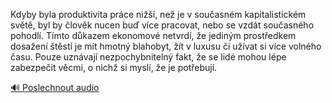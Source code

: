 
Kdyby byla produktivita práce nižší, než je v současném kapitalistickém světě, byl by člověk nucen buď více pracovat, nebo se vzdát současného pohodlí. Tímto důkazem ekonomové netvrdí, že jediným prostředkem dosažení štěstí je mít hmotný blahobyt, žít v luxusu či užívat si více volného času. Pouze uznávají nezpochybnitelný fakt, že se lidé mohou lépe zabezpečit věcmi, o nichž si myslí, že je potřebují.

[🔊 Poslechnout audio](/data/7-paragraphs/audio/chapter_32/para_007-Kdyby-byla-produktivita-prce-ni-ne-je-v-sou.mp3)
